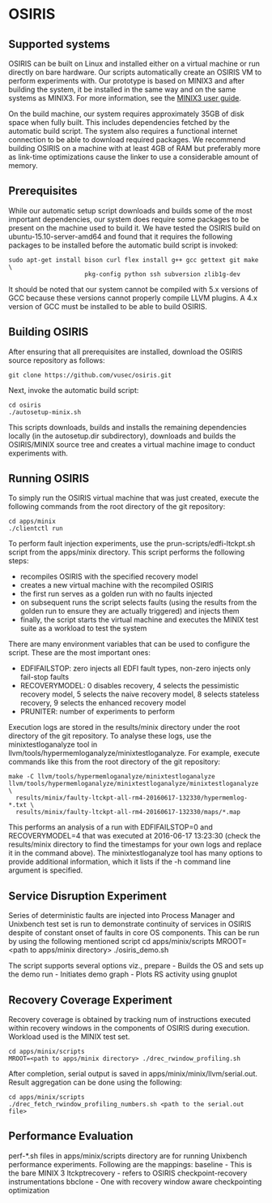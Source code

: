 OSIRIS
======

Supported systems
-----------------

OSIRIS can be built on Linux and installed either on a virtual machine or
run directly on bare hardware. Our scripts automatically create an OSIRIS VM
to perform experiments with. Our prototype is based on MINIX3 and
after building the system, it be installed in the same way and
on the same systems as MINIX3. For more information, see the
[MINIX3 user guide](http://wiki.minix3.org/doku.php?id=usersguide:start).

On the build machine, our system requires approximately 35GB of disk space
when fully built. This includes dependencies fetched by the automatic
build script. The system also requires a functional internet connection
to be able to download required packages. We recommend building OSIRIS
on a machine with at least 4GB of RAM but preferably more as link-time
optimizations cause the linker to use a considerable amount of memory.

Prerequisites
-------------

While our automatic setup script downloads and builds some of the most important
dependencies, our system does require some packages to be present on the machine
used to build it. We have tested the OSIRIS build on ubuntu-15.10-server-amd64
and found that it requires the following packages to be installed before
the automatic build script is invoked:

    sudo apt-get install bison curl flex install g++ gcc gettext git make \
                         pkg-config python ssh subversion zlib1g-dev

It should be noted that our system cannot be compiled with 5.x versions of GCC
because these versions cannot properly compile LLVM plugins.
A 4.x version of GCC must be installed to be able to build OSIRIS.

Building OSIRIS
---------------

After ensuring that all prerequisites are installed, download the OSIRIS
source repository as follows:

    git clone https://github.com/vusec/osiris.git

Next, invoke the automatic build script:

    cd osiris
    ./autosetup-minix.sh

This scripts downloads, builds and installs the remaining dependencies locally
(in the autosetup.dir subdirectory), downloads and builds the OSIRIS/MINIX
source tree and creates a virtual machine image to conduct experiments with.

Running OSIRIS
--------------

To simply run the OSIRIS virtual machine that was just created, execute
the following commands from the root directory of the git repository:

    cd apps/minix
    ./clientctl run

To perform fault injection experiments, use the prun-scripts/edfi-ltckpt.sh
script from the apps/minix directory. This script performs the following steps:

* recompiles OSIRIS with the specified recovery model
* creates a new virtual machine with the recompiled OSIRIS
* the first run serves as a golden run with no faults injected
* on subsequent runs the script selects faults (using the results
  from the golden run to ensure they are actually triggered) and injects them
* finally, the script starts the virtual machine and executes the MINIX
  test suite as a workload to test the system

There are many environment variables that can be used to configure the script.
These are the most important ones:

* EDFIFAILSTOP:  zero injects all EDFI fault types, non-zero injects only
                 fail-stop faults
* RECOVERYMODEL: 0 disables recovery,
                 4 selects the pessimistic recovery model,
                 5 selects the naive recovery model,
                 8 selects stateless recovery,
                 9 selects the enhanced recovery model
* PRUNITER:      number of experiments to perform

Execution logs are stored in the results/minix directory under
the root directory of the git repository. To analyse these logs,
use the minixtestloganalyze tool in
llvm/tools/hypermemloganalyze/minixtestloganalyze. For example,
execute commands like this from the root directory of the git repository:

    make -C llvm/tools/hypermemloganalyze/minixtestloganalyze
    llvm/tools/hypermemloganalyze/minixtestloganalyze/minixtestloganalyze   \
      results/minix/faulty-ltckpt-all-rm4-20160617-132330/hypermemlog-*.txt \
      results/minix/faulty-ltckpt-all-rm4-20160617-132330/maps/*.map

This performs an analysis of a run with EDFIFAILSTOP=0 and RECOVERYMODEL=4
that was executed at 2016-06-17 13:23:30 (check the results/minix directory
to find the timestamps for your own logs and replace it in the command above).
The minixtestloganalyze tool has many options to provide additional information,
which it lists if the -h command line argument is specified.

Service Disruption Experiment
-----------------------------

Series of deterministic faults are injected into Process Manager and Unixbench test set is 
run to demonstrate continuity of services in OSIRIS despite of constant onset of faults in 
core OS components. This can be run by using the following mentioned script
	cd apps/minix/scripts
	MROOT=<path to apps/minix directory> ./osiris_demo.sh 

The script supports several options viz., 
	prepare - Builds the OS and sets up the demo
	run 	- Initiates demo
	graph   - Plots RS activity using gnuplot

Recovery Coverage Experiment
----------------------------

Recovery coverage is obtained by tracking num of instructions executed within recovery windows 
in the components of OSIRIS during execution. Workload used is the MINIX test set.

	cd apps/minix/scripts
	MROOT=<path to apps/minix directory> ./drec_rwindow_profiling.sh 

After completion, serial output is saved in apps/minix/minix/llvm/serial.out.
Result aggregation can be done using the following:

	cd apps/minix/scripts
	./drec_fetch_rwindow_profiling_numbers.sh <path to the serial.out file>

Performance Evaluation
----------------------

perf-\*.sh files in apps/minix/scripts directory are for running Unixbench performance 
experiments. Following are the mappings:
	baseline - This is the bare MINIX 3 
	ltckptrecovery - refers to OSIRIS checkpoint-recovery instrumentations
	bbclone - One with recovery window aware checkpointing optimization
